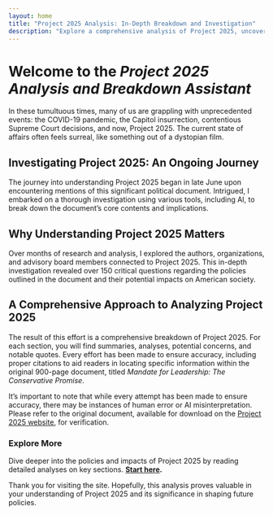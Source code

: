 ```yaml
---
layout: home
title: "Project 2025 Analysis: In-Depth Breakdown and Investigation"
description: "Explore a comprehensive analysis of Project 2025, uncovering the policies, authors, and organizations behind this influential political document."
---
```


# Welcome to the *Project 2025 Analysis and Breakdown Assistant*

In these tumultuous times, many of us are grappling with unprecedented events: the COVID-19 pandemic, the Capitol insurrection, contentious Supreme Court decisions, and now, Project 2025. The current state of affairs often feels surreal, like something out of a dystopian film.

## Investigating Project 2025: An Ongoing Journey
The journey into understanding Project 2025 began in late June upon encountering mentions of this significant political document. Intrigued, I embarked on a thorough investigation using various tools, including AI, to break down the document’s core contents and implications.

## Why Understanding Project 2025 Matters
Over months of research and analysis, I explored the authors, organizations, and advisory board members connected to Project 2025. This in-depth investigation revealed over 150 critical questions regarding the policies outlined in the document and their potential impacts on American society.

## A Comprehensive Approach to Analyzing Project 2025
The result of this effort is a comprehensive breakdown of Project 2025. For each section, you will find summaries, analyses, potential concerns, and notable quotes. Every effort has been made to ensure accuracy, including proper citations to aid readers in locating specific information within the original 900-page document, titled *Mandate for Leadership: The Conservative Promise*.

It’s important to note that while every attempt has been made to ensure accuracy, there may be instances of human error or AI misinterpretation. Please refer to the original document, available for download on the [Project 2025 website](https://www.project2025.org/playbook/), for verification.

### Explore More
Dive deeper into the policies and impacts of Project 2025 by reading detailed analyses on key sections. **[Start here](/toc.html).**

Thank you for visiting the site. Hopefully, this analysis proves valuable in your understanding of Project 2025 and its significance in shaping future policies.
